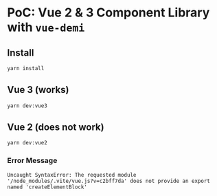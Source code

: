# PoC: Vue 2 & 3 Component Library with `vue-demi`

## Install

```sh
yarn install
```

## Vue 3 (works)

```sh
yarn dev:vue3
```

## Vue 2 (does not work)

```sh
yarn dev:vue2
```

### Error Message

```plain text
Uncaught SyntaxError: The requested module '/node_modules/.vite/vue.js?v=c2bff7da' does not provide an export named 'createElementBlock'
```
